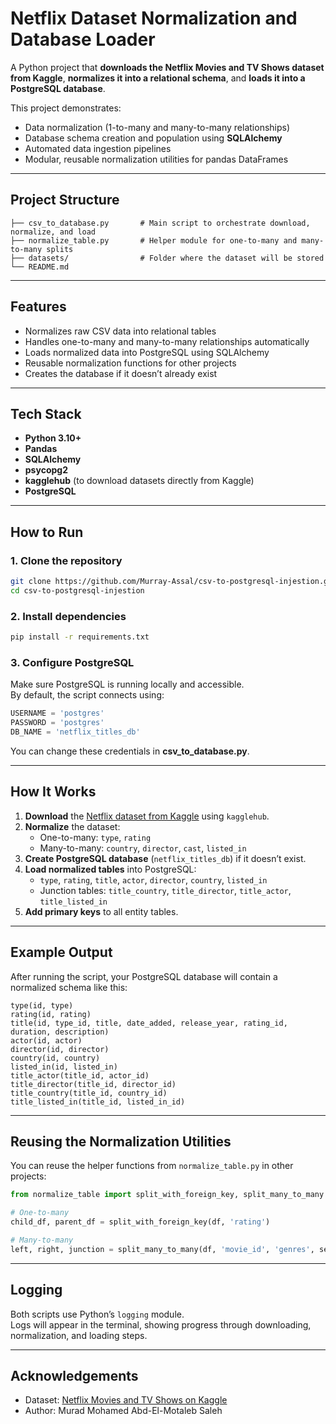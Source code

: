 # Netflix Dataset Normalization and Database Loader

A Python project that **downloads the Netflix Movies and TV Shows dataset from Kaggle**, **normalizes it into a relational schema**, and **loads it into a PostgreSQL database**.

This project demonstrates:
- Data normalization (1-to-many and many-to-many relationships)
- Database schema creation and population using **SQLAlchemy**
- Automated data ingestion pipelines
- Modular, reusable normalization utilities for pandas DataFrames

---

## Project Structure

```
├── csv_to_database.py       # Main script to orchestrate download, normalize, and load
├── normalize_table.py       # Helper module for one-to-many and many-to-many splits
├── datasets/                # Folder where the dataset will be stored
└── README.md
```

---

## Features

- Normalizes raw CSV data into relational tables
- Handles one-to-many and many-to-many relationships automatically
- Loads normalized data into PostgreSQL using SQLAlchemy
- Reusable normalization functions for other projects
- Creates the database if it doesn’t already exist

---

## Tech Stack

- **Python 3.10+**
- **Pandas**
- **SQLAlchemy**
- **psycopg2**
- **kagglehub** (to download datasets directly from Kaggle)
- **PostgreSQL**

---

## How to Run

### 1. Clone the repository
```bash
git clone https://github.com/Murray-Assal/csv-to-postgresql-injestion.git
cd csv-to-postgresql-injestion
```

### 2. Install dependencies
```bash
pip install -r requirements.txt
```


### 3. Configure PostgreSQL
Make sure PostgreSQL is running locally and accessible.  
By default, the script connects using:
```python
USERNAME = 'postgres'
PASSWORD = 'postgres'
DB_NAME = 'netflix_titles_db'
```

You can change these credentials in **csv_to_database.py**.

---

## How It Works

1. **Download** the [Netflix dataset from Kaggle](https://www.kaggle.com/shivamb/netflix-shows) using `kagglehub`.
2. **Normalize** the dataset:
   - One-to-many: `type`, `rating`
   - Many-to-many: `country`, `director`, `cast`, `listed_in`
3. **Create PostgreSQL database** (`netflix_titles_db`) if it doesn’t exist.
4. **Load normalized tables** into PostgreSQL:
   - `type`, `rating`, `title`, `actor`, `director`, `country`, `listed_in`
   - Junction tables: `title_country`, `title_director`, `title_actor`, `title_listed_in`
5. **Add primary keys** to all entity tables.

---

## Example Output

After running the script, your PostgreSQL database will contain a normalized schema like this:

```
type(id, type)
rating(id, rating)
title(id, type_id, title, date_added, release_year, rating_id, duration, description)
actor(id, actor)
director(id, director)
country(id, country)
listed_in(id, listed_in)
title_actor(title_id, actor_id)
title_director(title_id, director_id)
title_country(title_id, country_id)
title_listed_in(title_id, listed_in_id)
```

---

## Reusing the Normalization Utilities

You can reuse the helper functions from `normalize_table.py` in other projects:

```python
from normalize_table import split_with_foreign_key, split_many_to_many

# One-to-many
child_df, parent_df = split_with_foreign_key(df, 'rating')

# Many-to-many
left, right, junction = split_many_to_many(df, 'movie_id', 'genres', sep=', ')
```

---

## Logging

Both scripts use Python’s `logging` module.  
Logs will appear in the terminal, showing progress through downloading, normalization, and loading steps.

---


## Acknowledgements

- Dataset: [Netflix Movies and TV Shows on Kaggle](https://www.kaggle.com/shivamb/netflix-shows)
- Author: Murad Mohamed Abd-El-Motaleb Saleh
